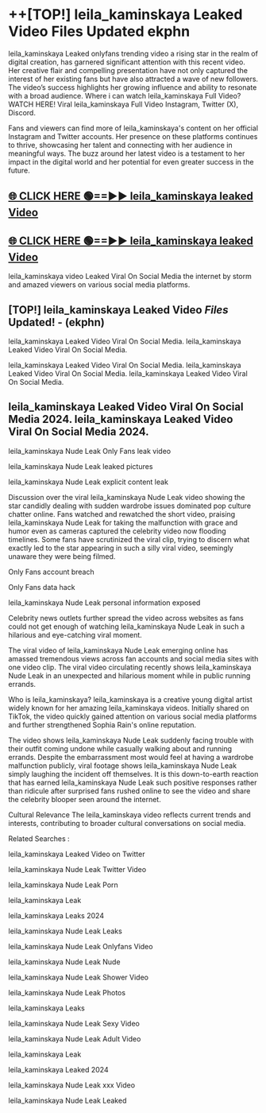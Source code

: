 # ++[TOP!] leila_kaminskaya Leaked Video Files Updated ekphn<br>

leila_kaminskaya Leaked onlyfans trending video a rising star in the realm of digital creation, has garnered significant attention with this recent video. Her creative flair and compelling presentation have not only captured the interest of her existing fans but have also attracted a wave of new followers. The video’s success highlights her growing influence and ability to resonate with a broad audience.
Where i can watch leila_kaminskaya Full Video? WATCH HERE! Viral leila_kaminskaya Full Video Instagram, Twitter (X), Discord.


Fans and viewers can find more of leila_kaminskaya's content on her official Instagram and Twitter accounts. Her presence on these platforms continues to thrive, showcasing her talent and connecting with her audience in meaningful ways. The buzz around her latest video is a testament to her impact in the digital world and her potential for even greater success in the future.


## [🌐 CLICK HERE 🟢==►► leila_kaminskaya leaked Video ](https://xnudes.xyz/go)

## [🌐 CLICK HERE 🟢==►► leila_kaminskaya leaked Video ](https://xnudes.xyz/go)



leila_kaminskaya video Leaked Viral On Social Media the internet by storm and amazed viewers on various social media platforms.


## [TOP!] leila_kaminskaya Leaked Video *Files* Updated! - (ekphn)

leila_kaminskaya Leaked Video Viral On Social Media. leila_kaminskaya Leaked Video Viral On Social Media.

leila_kaminskaya Leaked Video Viral On Social Media. leila_kaminskaya Leaked Video Viral On Social Media. leila_kaminskaya Leaked Video Viral On Social Media.


## leila_kaminskaya Leaked Video Viral On Social Media 2024. leila_kaminskaya Leaked Video Viral On Social Media 2024.
leila_kaminskaya Nude Leak Only Fans leak video

leila_kaminskaya Nude Leak leaked pictures

leila_kaminskaya Nude Leak explicit content leak

Discussion over the viral leila_kaminskaya Nude Leak video showing the star candidly dealing with sudden wardrobe issues dominated pop culture chatter online. Fans watched and rewatched the short video, praising leila_kaminskaya Nude Leak for taking the malfunction with grace and humor even as cameras captured the celebrity video now flooding timelines. Some fans have scrutinized the viral clip, trying to discern what exactly led to the star appearing in such a silly viral video, seemingly unaware they were being filmed.


Only Fans account breach

Only Fans data hack

leila_kaminskaya Nude Leak personal information exposed

Celebrity news outlets further spread the video across websites as fans could not get enough of watching leila_kaminskaya Nude Leak in such a hilarious and eye-catching viral moment.


The viral video of leila_kaminskaya Nude Leak emerging online has amassed tremendous views across fan accounts and social media sites with one video clip. The viral video circulating recently shows leila_kaminskaya Nude Leak in an unexpected and hilarious moment while in public running errands.


Who is leila_kaminskaya? leila_kaminskaya is a creative young digital artist widely known for her amazing leila_kaminskaya videos. Initially shared on TikTok, the video quickly gained attention on various social media platforms and further strengthened Sophia Rain's online reputation.

The video shows leila_kaminskaya Nude Leak suddenly facing trouble with their outfit coming undone while casually walking about and running errands. Despite the embarrassment most would feel at having a wardrobe malfunction publicly, viral footage shows leila_kaminskaya Nude Leak simply laughing the incident off themselves. It is this down-to-earth reaction that has earned leila_kaminskaya Nude Leak such positive responses rather than ridicule after surprised fans rushed online to see the video and share the celebrity blooper seen around the internet.

Cultural Relevance The leila_kaminskaya video reflects current trends and interests, contributing to broader cultural conversations on social media.

Related Searches :

leila_kaminskaya Leaked Video on Twitter

leila_kaminskaya Nude Leak Twitter Video

leila_kaminskaya Nude Leak Porn

leila_kaminskaya Leak 

leila_kaminskaya Leaks 2024

leila_kaminskaya Nude Leak Leaks

leila_kaminskaya Nude Leak Onlyfans Video

leila_kaminskaya Nude Leak Nude

leila_kaminskaya Nude Leak Shower Video

leila_kaminskaya Nude Leak Photos

leila_kaminskaya Leaks

leila_kaminskaya Nude Leak Sexy Video

leila_kaminskaya Nude Leak Adult Video

leila_kaminskaya Leak

leila_kaminskaya Leaked 2024

leila_kaminskaya Nude Leak xxx Video

leila_kaminskaya Nude Leak Leaked